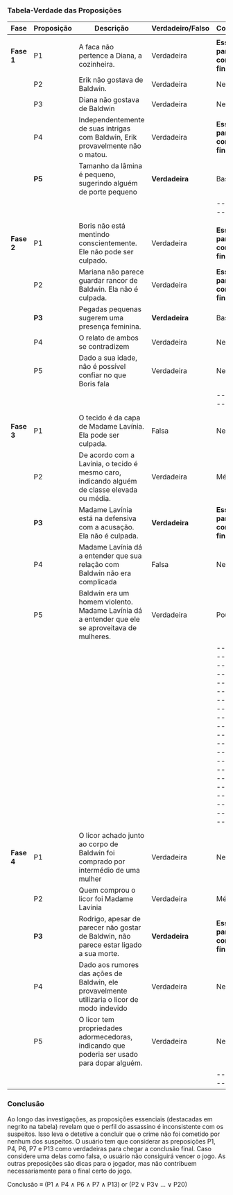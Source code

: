 
### Tabela-Verdade das Proposições

| Fase       | Proposição | Descrição                                                                                        | Verdadeiro/Falso | Contribuição                     
|------------|------------|--------------------------------------------------------------------------------------------------|------------------|------------
|            |            |                                                                                                  |                  |
| **Fase 1** | P1         | A faca não pertence a Diana, a cozinheira.                                                       | Verdadeira       | **Essencial para a conclusão final**
|            | P2         | Erik não gostava de Baldwin.                                                                     | Verdadeira       | Nenhuma
|            | P3         | Diana não gostava de Baldwin                                                                     | Verdadeira       | Nenhuma
|            | P4         | Independentemente de suas intrigas com Baldwin, Erik provavelmente não o matou.                  | Verdadeira       | **Essencial para a conclusão final**
|            | **P5**     | Tamanho da lâmina é pequeno, sugerindo alguém de porte pequeno                                   | **Verdadeira**   | Bastante
|            |            |                                                                                                  |                  |------------
|            |            |                                                                                                  |                  |
| **Fase 2** | P1         | Boris não está mentindo conscientemente. Ele não pode ser culpado.                               | Verdadeira       | **Essencial para a conclusão final**
|            | P2         | Mariana não parece guardar rancor de Baldwin. Ela não é culpada.                                 | Verdadeira       | **Essencial para a conclusão final**
|            | **P3**     | Pegadas pequenas sugerem uma presença feminina.                                                  | **Verdadeira**   | Bastante
|            | P4         | O relato de ambos se contradizem                                                                 | Verdadeira       | Nenhuma
|            | P5         | Dado a sua idade, não é possível confiar no que Boris fala                                       | Verdadeira       | Nenhuma
|            |            |                                                                                                  |                  |------------
|            |            |                                                                                                  |                  |
| **Fase 3** | P1         | O tecido é da capa de Madame Lavínia. Ela pode ser culpada.                                      | Falsa            | Nenhuma                
|            | P2         | De acordo com a Lavínia, o tecido é mesmo caro, indicando alguém de classe elevada ou média.     | Verdadeira       | Médio
|            | **P3**     | Madame Lavínia está na defensiva com a acusação. Ela não é culpada.                              | **Verdadeira**   | **Essencial para a conclusão final**
|            | P4         | Madame Lavínia dá a entender que sua relação com Baldwin não era complicada                      | Falsa            | Nenhuma 
|            | P5         | Baldwin era um homem violento. Madame Lavínia dá a entender que ele se aproveitava de mulheres.  | Verdadeira       | Pouco 
|            |            |                                                                                                  |                  |---------------------------------------------------------------------------------------------------------------------------------------------------------------------------------------
|            |            |                                                                                                  |                  |
| **Fase 4** | P1         | O licor achado junto ao corpo de Baldwin foi comprado por intermédio de uma mulher               | Verdadeira       | Nenhuma     
|            | P2         | Quem comprou o licor foi Madame Lavínia                                                          | Verdadeira       | Médio 
|            | **P3**     | Rodrigo, apesar de parecer não gostar de Baldwin, não parece estar ligado a sua morte.           | **Verdadeira**   | **Essencial para a conclusão final** 
|            | P4         | Dado aos rumores das ações de Baldwin, ele provavelmente utilizaria o licor de modo indevido     | Verdadeira       | Nenhuma
|            | P5         | O licor tem propriedades adormecedoras, indicando que poderia ser usado para dopar alguém.       | Verdadeira       | Nenhuma 
|            |            |                                                                                                  |                  |------------

### Conclusão

Ao longo das investigações, as proposições essenciais (destacadas em negrito na tabela) revelam que o perfil do assassino é inconsistente com os suspeitos. Isso leva o detetive a concluir que o crime não foi cometido por nenhum dos suspeitos. O usuário tem que considerar as preposições P1, P4, P6, P7 e P13 como verdadeiras para chegar a conclusão final. Caso considere uma delas como falsa, o usuário não consiguirá vencer o jogo. As outras preposições são dicas para o jogador, mas não contribuem necessariamente para o final certo do jogo.

Conclusão ≡ (P1 ∧ P4 ∧ P6 ∧ P7 ∧ P13) or (P2 ∨ P3∨ … ∨ P20)

